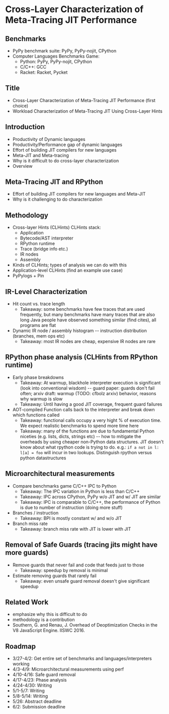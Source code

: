 # Cross-Layer Characterization of Meta-Tracing JIT Performance

## Benchmarks

 - PyPy benchmark suite: PyPy, PyPy-nojit, CPython
 - Computer Languages Benchmarks Game:
    * Python: PyPy, PyPy-nojit, CPython
    * C/C++:  GCC
    * Racket: Racket, Pycket

## Title

 - Cross-Layer Characterization of Meta-Tracing JIT Performance (first
   choice)
 - Workload Characterization of Meta-Tracing JIT Using Cross-Layer Hints

## Introduction

 - Productivity of Dynamic languages
 - Productivity/Performance gap of dynamic languages
 - Effort of building JIT compilers for new languages
 - Meta-JIT and Meta-tracing
 - Why is it difficult to do cross-layer characterization
 - Overview

## Meta-Tracing JIT and RPython

 - Effort of building JIT compilers for new languages and Meta-JIT
 - Why is it challenging to do characterization

## Methodology

 - Cross-layer Hints (CLHints)
   CLHints stack:
    * Application
    * Bytecode/AST interpreter
    * RPython runtime
    * Trace (bridge info etc.)
    * IR nodes
    * Assembly
 - Kinds of CLHints; types of analysis we can do with this
 - Application-level CLHints (find an example use case)
 - PyPylogs + Pin

## IR-Level Characterization

 - Hit count vs. trace length
   * Takeaway: some benchmarks have few traces that are used frequently,
               but many benchmarks have many traces that are also long Java
               people have observed something similar (find cites), all
               programs are flat
 - Dynamic IR node / assembly histogram -- instruction distribution
   (branches, mem ops etc)
   * Takeaway: most IR nodes are cheap, expensive IR nodes are rare

## RPython phase analysis (CLHints from RPython runtime)

 - Early phase breakdowns
   * Takeaway: At warmup, blackhole interpreter execution is significant
               (look into conventional wisdom) -- guard paper: guards don't
               fail often; arxiv draft: warmup (TODO: cfbolz arxiv)
               behavior, reasons why warmup is slow
   * Takeaway: Until having a good JIT coverage, frequent guard failures
 - AOT-compiled Function calls back to the interpreter and break down
   which functions called
   * Takeaway: functional calls occupy a very hight % of execution time.
               We expect realistic benchmarks to spend more time here
   * Takeaway: many of the functions are due to fundamental Python niceties
               (e.g. lists, dicts, strings etc) -- how to mitigate the
               overheads by using cheaper non-Python data structures. JIT
               doesn't know about what rpython code is trying to do.
               e.g.:
               ```
               if a not in l:
                 l[a] = foo
               ```
               will incur in two lookups. Distinguish rpython versus python
               datastructures

## Microarchitectural measurements

 - Compare benchmarks game C/C++ IPC to Python
   * Takeaway: The IPC variation in Python is less than C/C++
   * Takeaway: IPC across CPython, PyPy w/o JIT and w/ JIT are similar
   * Takeaway: IPC is comparable to C/C++, the performance of Python is due
               to number of instruction (doing more stuff)
 - Branches / instruction
   * Takeaway: BPI is mostly constant w/ and w/o JIT
 - Branch miss rate
   * Takeaway: branch miss rate with JIT is lower with JIT 


## Removal of Safe Guards (tracing jits might have more guards)

 - Remove guards that never fail and code that feeds just to those
   * Takeaway: speedup by removal is minimal
 - Estimate removing guards that rarely fail
   * Takeaway: even unsafe guard removal doesn't give significant speedup

## Related Work

 - emphasize why this is difficult to do
 - methodology is a contribution
 - Southern, G. and Renau, J. Overhead of Deoptimization Checks in the V8
   JavaScript Engine. IISWC 2016.

## Roadmap

 - 3/27-4/2: Get entire set of benchmarks and languages/interpreters working
 - 4/3-4/9: Microarchitectural measurements using perf
 - 4/10-4/16: Safe guard removal
 - 4/17-4/23: Phase analysis
 - 4/24-4/30: Writing
 - 5/1-5/7: Writing
 - 5/8-5/14: Writing
 - 5/26: Abstract deadline
 - 6/2: Submission deadline

